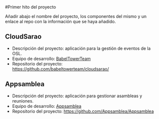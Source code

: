#Primer hito del proyecto

Añadir abajo el nombre del proyecto, los componentes del mismo y un enlace al repo con la información que se haya añadido.

CloudSarao
----------
- Descripción del proyecto: aplicación para la gestión de eventos de la OSL.
- Equipo de desarrollo: [BabelTowerTeam](https://github.com/babeltowerteam/cloudsarao/blob/master/README.md)
- Repositorio del proyecto: https://github.com/babeltowerteam/cloudsarao/

Appsamblea
----------
- Descripción del proyecto: aplicación para gestionar asambleas y reuniones.
- Equipo de desarrollo: [Appsamblea](https://github.com/Appsamblea)
- Repositorio del proyecto: https://github.com/Appsamblea/Appsamblea

